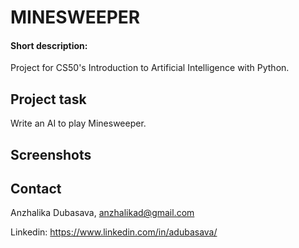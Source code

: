 ﻿# MINESWEEPER
#### Short description:
Project for CS50's Introduction to Artificial Intelligence with Python.

## Project task

Write an AI to play Minesweeper.

## Screenshots

## Contact
Anzhalika Dubasava, anzhalikad@gmail.com

Linkedin: https://www.linkedin.com/in/adubasava/